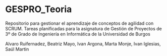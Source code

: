 # GESPRO_Teoria
Repositorio para gestionar el aprendizaje de conceptos de agilidad con SCRUM. Tareas planificadas para la asignatura de Gestión de Proyectos de 3º de Grado de Ingeniería en Informática de la Universidad de Burgos 

Alvaro Ruifernadez, Beatriz Mayo, Ivan Argona, Marta Monje, Ivan Iglesias, Saúl Martin
